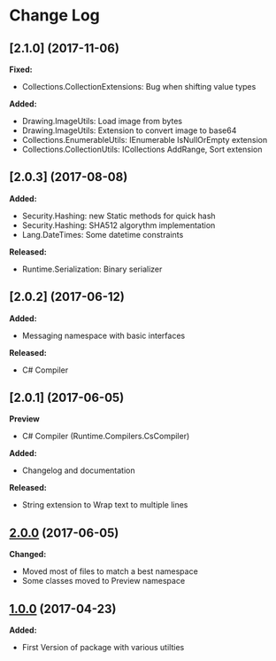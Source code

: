 # Change Log

##  [2.1.0] (2017-11-06)
**Fixed:**

- Collections.CollectionExtensions: Bug when shifting value types

**Added:**

- Drawing.ImageUtils: Load image from bytes
- Drawing.ImageUtils: Extension to convert image to base64
- Collections.EnumerableUtils: IEnumerable IsNullOrEmpty extension
- Collections.CollectionUtils: ICollections AddRange, Sort extension

##  [2.0.3] (2017-08-08)

**Added:**

- Security.Hashing: new Static methods for quick hash
- Security.Hashing: SHA512 algorythm implementation
- Lang.DateTimes: Some datetime constraints

**Released:**

- Runtime.Serialization: Binary serializer

## [2.0.2] (2017-06-12)

**Added:**

- Messaging namespace with basic interfaces

**Released:**

- C# Compiler

## [2.0.1] (2017-06-05)

**Preview**

- C# Compiler (Runtime.Compilers.CsCompiler)

**Added:**

- Changelog and documentation

**Released:**

- String extension to Wrap text to multiple lines


## [2.0.0](https://github.com/grappachu/core/commit/3e12b2f84cbb714d6eff93be4684b2fe93929d8a) (2017-06-05)

**Changed:**

- Moved most of files to match a best namespace
- Some classes moved to Preview namespace

## [1.0.0](https://github.com/grappachu/core/commit/cec2b0d5dbbd5e8703487045f751f28294b4dbf3) (2017-04-23)

**Added:**

- First Version of package with various utilties